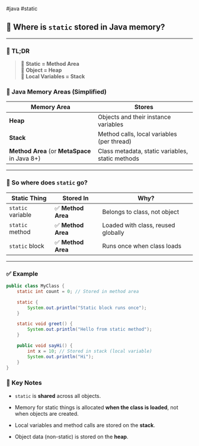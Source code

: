 #java #static
## 🧠 Where is `static` stored in Java memory?
---

### 📌 TL;DR

> 🔹 **Static = Method Area**  
> 🔹 **Object = Heap**  
> 🔹 **Local Variables = Stack**


### 🔹 Java Memory Areas (Simplified)

|Memory Area|Stores|
|---|---|
|**Heap**|Objects and their instance variables|
|**Stack**|Method calls, local variables (per thread)|
|**Method Area** (or **MetaSpace** in Java 8+)|Class metadata, static variables, static methods|

---

### 🔸 So where does `static` go?

|Static Thing|Stored In|Why?|
|---|---|---|
|`static` variable|✅ **Method Area**|Belongs to class, not object|
|`static` method|✅ **Method Area**|Loaded with class, reused globally|
|`static` block|✅ **Method Area**|Runs once when class loads|

---

### ✅ Example

```java
public class MyClass {
    static int count = 0; // Stored in method area

    static {
        System.out.println("Static block runs once");
    }

    static void greet() {
        System.out.println("Hello from static method");
    }

    public void sayHi() {
        int x = 10; // Stored in stack (local variable)
        System.out.println("Hi");
    }
}
```

### 🔹 Key Notes

- `static` is **shared** across all objects.
    
- Memory for static things is allocated **when the class is loaded**, not when objects are created.
    
- Local variables and method calls are stored on the **stack**.
    
- Object data (non-static) is stored on the **heap**.
